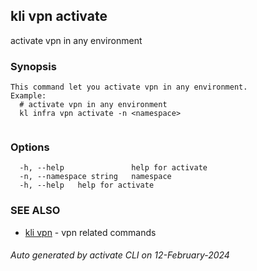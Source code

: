 ## kli vpn activate

activate vpn in any environment

### Synopsis

```
This command let you activate vpn in any environment.
Example:
  # activate vpn in any environment
  kl infra vpn activate -n <namespace>
	
```

### Options

```
  -h, --help               help for activate
  -n, --namespace string   namespace
  -h, --help   help for activate
```

### SEE ALSO

* [kli vpn](kli_vpn.md)  - vpn related commands

###### Auto generated by activate CLI on 12-February-2024
